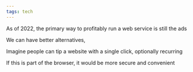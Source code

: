 ```yaml
---
tags: tech
---
```


As of 2022, the primary way to profitably run a web service is still the ads 

We can have better alternatives, 

Imagine people can tip a website with a single click, optionally recurring 

If this is part of the browser, it would be more secure and convenient 
